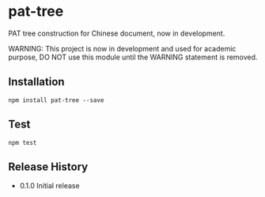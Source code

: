 pat-tree
========

PAT tree construction for Chinese document, now in development.

WARNING: This project is now in development and used for academic purpose,
		 DO NOT use this module until the WARNING statement is removed.

## Installation

	npm install pat-tree --save

## Test
	
	npm test

## Release History

* 0.1.0 Initial release

